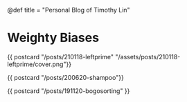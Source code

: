 @def title = "Personal Blog of Timothy Lin"

# Weighty Biases

{{ postcard
    "/posts/210118-leftprime"
    "/assets/posts/210118-leftprime/cover.png"}}

{{ postcard
    "/posts/200620-shampoo"}}

{{ postcard
    "/posts/191120-bogosorting" }}


